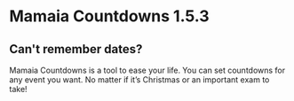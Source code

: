 # Mamaia Countdowns 1.5.3
## Can't remember dates?

Mamaia Countdowns is a tool to ease your life. You can set countdowns for any event you want. No matter if it’s Christmas or an important exam to take!
